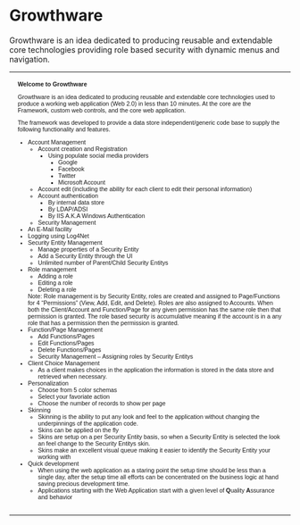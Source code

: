 # Growthware
Growthware is an idea dedicated to producing reusable and extendable core technologies providing role based security with dynamic menus and navigation.  
<div>
    <table border="0" width="100%" cellpadding="0" cellspacing="0" style="FONT: 8pt verdana, arial">
        <tr>
            <td align="left" valign="top" style="PADDING-RIGHT:15px; PADDING-LEFT:15px; PADDING-BOTTOM:15px; PADDING-TOP:15px; width: 100%;">
                <b>Welcome to Growthware</b>
                <p>
                    Growthware is an idea dedicated to producing reusable and extendable core technologies used to produce a working web application (Web 2.0) in less than 10 minutes. At the core are the Framework, custom web controls, and the core web application.
                </p>
                The framework was developed to provide a data store independent/generic code base to supply the following functionality and features.
                <ul>
                    <li>
                        Account Management
                        <ul>
                            <li>
                                Account creation and Registration
                                <ul>
                                    <li>
                                        Using populate social media providers
                                        <ul>
                                            <li>Google </li>
                                            <li>Facebook </li>
                                            <li>Twitter </li>
                                            <li>Microsoft Account </li>
                                        </ul>
                                    </li>
                                </ul>
                            </li>
                            <li>Account edit (including the ability for each client to edit their personal information) </li>
                            <li>
                                Account authentication
                                <ul>
                                    <li>By internal data store </li>
                                    <li>By LDAP/ADSI </li>
                                    <li>By IIS A.K.A Windows Authentication </li>
                                </ul>
                            </li>
                            <li>Security Management </li>
                        </ul>
                    </li>
                    <li>An E-Mail facility </li>
                    <li>Logging using Log4Net </li>
                    <li>
                        Security Entity Management
                        <ul>
                            <li>Manage properties of a Security Entity </li>
                            <li>Add a Security Entity through the UI </li>
                            <li>Unlimited number of Parent/Child Security Entitys </li>
                        </ul>
                    </li>
                    <li>
                        Role management
                        <ul>
                            <li>Adding a role </li>
                            <li>Editing a role </li>
                            <li>Deleting a role </li>
                        </ul>
                        Note: Role management is by Security Entity, roles are created and assigned to Page/Functions for 4 “Permissions” (View, Add, Edit, and Delete). Roles are also assigned to Accounts. When both the Client/Account and Function/Page for any given permission has the same role then that permission is granted. The role based security is accumulative meaning if the account is in a any role that has a permission then the permission is granted.
                    </li>
                    <li>
                        Function/Page Management
                        <ul>
                            <li>Add Functions/Pages </li>
                            <li>Edit Functions/Pages </li>
                            <li>Delete Functions/Pages </li>
                            <li>Security Management – Assigning roles by Security Entitys </li>
                        </ul>
                    </li>
                    <li>
                        Client Choice Management
                        <ul>
                            <li>As a client makes choices in the application the information is stored in the data store and retrieved when necessary. </li>
                        </ul>
                    </li>
                    <li>
                        Personalization
                        <ul>
                            <li>Choose from 5 color schemas </li>
                            <li>Select your favoriate action </li>
                            <li>Choose the number of records to show per page </li>
                        </ul>
                    </li>
                    <li>
                        Skinning
                        <ul>
                            <li>Skinning is the ability to put any look and feel to the application without changing the underpinnings of the application code. </li>
                            <li>Skins can be applied on the fly </li>
                            <li>Skins are setup on a per Security Entity basis, so when a Security Entity is selected the look an feel change to the Security Entitys skin. </li>
                            <li>Skins make an excellent visual queue making it easier to identify the Security Entity your working with </li>
                        </ul>
                    </li>
                    <li>
                        Quick development
                        <ul>
                            <li>When using the web application as a staring point the setup time should be less than a single day, after the setup time all efforts can be concentrated on the business logic at hand saving precious development time. </li>
                            <li>Applications starting with the Web Application start with a given level of <b>Q</b>uality <b>A</b>ssurance and behavior </li>
                        </ul>
                    </li>
                </ul>
            </td>
        </tr>
    </table>
</div>

